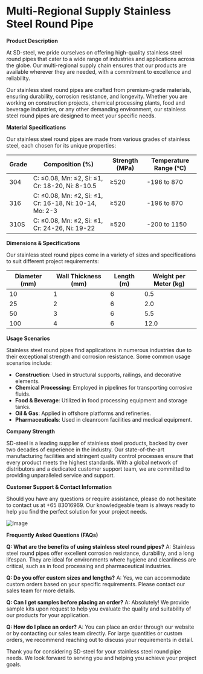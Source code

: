 # Multi-Regional Supply Stainless Steel Round Pipe

**Product Description**

At SD-steel, we pride ourselves on offering high-quality stainless steel round pipes that cater to a wide range of industries and applications across the globe. Our multi-regional supply chain ensures that our products are available wherever they are needed, with a commitment to excellence and reliability.

Our stainless steel round pipes are crafted from premium-grade materials, ensuring durability, corrosion resistance, and longevity. Whether you are working on construction projects, chemical processing plants, food and beverage industries, or any other demanding environment, our stainless steel round pipes are designed to meet your specific needs.

**Material Specifications**

Our stainless steel round pipes are made from various grades of stainless steel, each chosen for its unique properties:

| Grade | Composition (%) | Strength (MPa) | Temperature Range (°C) |
|-------|-----------------|----------------|------------------------|
| 304   | C: ≤0.08, Mn: ≤2, Si: ≤1, Cr: 18-20, Ni: 8-10.5 | ≥520 | -196 to 870 |
| 316   | C: ≤0.08, Mn: ≤2, Si: ≤1, Cr: 16-18, Ni: 10-14, Mo: 2-3 | ≥520 | -196 to 870 |
| 310S  | C: ≤0.08, Mn: ≤2, Si: ≤1, Cr: 24-26, Ni: 19-22 | ≥520 | -200 to 1150 |

**Dimensions & Specifications**

Our stainless steel round pipes come in a variety of sizes and specifications to suit different project requirements:

| Diameter (mm) | Wall Thickness (mm) | Length (m) | Weight per Meter (kg) |
|---------------|---------------------|------------|-----------------------|
| 10            | 1                   | 6          | 0.5                   |
| 25            | 2                   | 6          | 2.0                   |
| 50            | 3                   | 6          | 5.5                   |
| 100           | 4                   | 6          | 12.0                  |

**Usage Scenarios**

Stainless steel round pipes find applications in numerous industries due to their exceptional strength and corrosion resistance. Some common usage scenarios include:

- **Construction**: Used in structural supports, railings, and decorative elements.
- **Chemical Processing**: Employed in pipelines for transporting corrosive fluids.
- **Food & Beverage**: Utilized in food processing equipment and storage tanks.
- **Oil & Gas**: Applied in offshore platforms and refineries.
- **Pharmaceuticals**: Used in cleanroom facilities and medical equipment.

**Company Strength**

SD-steel is a leading supplier of stainless steel products, backed by over two decades of experience in the industry. Our state-of-the-art manufacturing facilities and stringent quality control processes ensure that every product meets the highest standards. With a global network of distributors and a dedicated customer support team, we are committed to providing unparalleled service and support.

**Customer Support & Contact Information**

Should you have any questions or require assistance, please do not hesitate to contact us at +65 83016969. Our knowledgeable team is always ready to help you find the perfect solution for your project needs.

![Image](https://github.com/user-attachments/assets/2567258e-e124-4816-932d-1809bd27ef0b)

**Frequently Asked Questions (FAQs)**

**Q: What are the benefits of using stainless steel round pipes?**
A: Stainless steel round pipes offer excellent corrosion resistance, durability, and a long lifespan. They are ideal for environments where hygiene and cleanliness are critical, such as in food processing and pharmaceutical industries.

**Q: Do you offer custom sizes and lengths?**
A: Yes, we can accommodate custom orders based on your specific requirements. Please contact our sales team for more details.

**Q: Can I get samples before placing an order?**
A: Absolutely! We provide sample kits upon request to help you evaluate the quality and suitability of our products for your application.

**Q: How do I place an order?**
A: You can place an order through our website or by contacting our sales team directly. For large quantities or custom orders, we recommend reaching out to discuss your requirements in detail.

Thank you for considering SD-steel for your stainless steel round pipe needs. We look forward to serving you and helping you achieve your project goals.